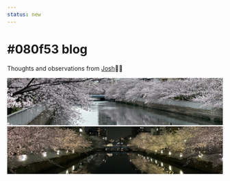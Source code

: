 ```yaml
---
status: new
---
```


# #080f53 blog

Thoughts and observations from [Josh](../about/index.md)✍🏻

![Blog banner - Cherry blossoms along a river](posts/assets/images/~blog-banner-light-theme.jpg#only-light)
![Blog banner - Cherry blossoms along a river](posts/assets/images/~blog-banner-dark-theme.jpg#only-dark)